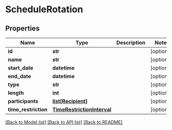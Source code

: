 # ScheduleRotation

## Properties
Name | Type | Description | Notes
------------ | ------------- | ------------- | -------------
**id** | **str** |  | [optional] 
**name** | **str** |  | [optional] 
**start_date** | **datetime** |  | [optional] 
**end_date** | **datetime** |  | [optional] 
**type** | **str** |  | [optional] 
**length** | **int** |  | [optional] 
**participants** | [**list[Recipient]**](Recipient.md) |  | [optional] 
**time_restriction** | [**TimeRestrictionInterval**](TimeRestrictionInterval.md) |  | [optional] 

[[Back to Model list]](../README.md#documentation-for-models) [[Back to API list]](../README.md#documentation-for-api-endpoints) [[Back to README]](../README.md)


